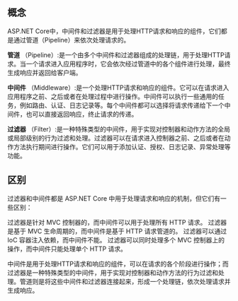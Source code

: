 

## 概念
ASP.NET Core中，中间件和过滤器是用于处理HTTP请求和响应的组件，它们都是通过管道（Pipeline）来依次处理请求的。

**管道** （Pipeline）:是一个由多个中间件和过滤器组成的处理链，用于处理HTTP请求。当一个请求进入应用程序时，它会依次经过管道中的各个组件进行处理，最终生成响应并返回给客户端。

**中间件** （Middleware）:是一个处理HTTP请求和响应的组件。它可以在请求进入应用程序之前、之后或者在处理过程中进行操作。中间件可以执行一些通用的任务，例如路由、认证、日志记录等。每个中间件都可以选择将请求传递给下一个中间件，也可以直接返回响应，终止请求的传递。

**过滤器** （Filter）:是一种特殊类型的中间件，用于实现对控制器和动作方法的全局或局部级别的行为过滤和处理。过滤器可以在请求进入控制器之前、之后或者在动作方法执行期间进行操作。它们可以用于添加认证、授权、日志记录、异常处理等功能。


## 区别
过滤器和中间件都是 ASP.NET Core 中用于处理请求和响应的机制，但它们有一些区别：

过滤器是针对 MVC 控制器的，而中间件可以用于处理所有 HTTP 请求。
过滤器是基于 MVC 生命周期的，而中间件是基于 HTTP 请求管道的。
过滤器可以通过 IoC 容器注入依赖，而中间件不能。
过滤器可以同时处理多个 MVC 控制器上的操作，而中间件只能处理单个 HTTP 请求。

中间件是用于处理HTTP请求和响应的组件，可以在请求的各个阶段进行操作；而过滤器是一种特殊类型的中间件，用于实现对控制器和动作方法的行为过滤和处理。管道则是将这些中间件和过滤器连接起来，形成一个处理链，依次处理请求并生成响应。